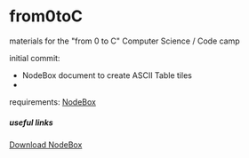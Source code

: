 from0toC
========

materials for the "from 0 to C" Computer Science / Code camp


initial commit:

- NodeBox document to create ASCII Table tiles 
- 


requirements:
[NodeBox][_link_nodebox]



<a name="links"></a>
##### useful links
[Download NodeBox][_link_nodebox]

[_link_nodebox]:http://nodebox.net "NodeBox main site"
